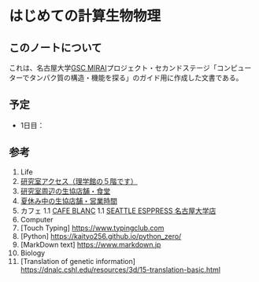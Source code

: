 # はじめての計算生物物理

## このノートについて

これは、名古屋大学[GSC MIRAI](http://nuqa.nagoya-u.ac.jp/miraigsc/)プロジェクト・セカンドステージ「コンピューターでタンパク質の構造・機能を探る」のガイド用に作成した文書である。

## 予定
- 1日目：

## 参考
1. Life
  1. [研究室アクセス（理学館の５階です）](https://www.phys.nagoya-u.ac.jp/map/map.html)
  1. [研究室周辺の生協店舗・食堂](https://www.nucoop.jp/coop/coop_332.html#s02)
  1. [夏休み中の生協店舗・営業時間](https://www.nucoop.jp/shop/schedule_202207.html)
  1. カフェ
   1.1 [CAFE BLANC](https://www.instagram.com/cafe___blanc/)
   1.1 [SEATTLE ESPPRESS 名古屋大学店](http://seattlecoffee.co.jp/?mode=f2)
1. Computer
  1. [Touch Typing] https://www.typingclub.com
  1. [Python] https://kaityo256.github.io/python_zero/
  1. [MarkDown text] https://www.markdown.jp
1. Biology
  1. [Translation of genetic information] https://dnalc.cshl.edu/resources/3d/15-translation-basic.html
